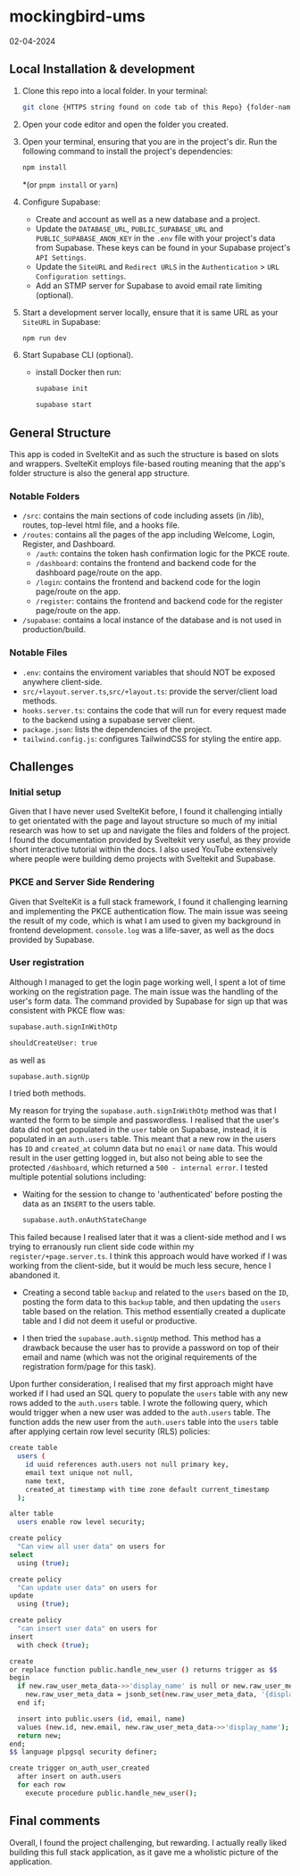# mockingbird-ums

02-04-2024

## Local Installation & development

1. Clone this repo into a local folder. In your terminal:

   ```bash
   git clone {HTTPS string found on code tab of this Repo} {folder-name}
   ```

2. Open your code editor and open the folder you created.

3. Open your terminal, ensuring that you are in the project's dir. Run the following command to install the project's dependencies:

   ```bash
   npm install
   ```

   \*(or `pnpm install` or `yarn`)

4. Configure Supabase:

   - Create and account as well as a new database and a project.
   - Update the `DATABASE_URL`, `PUBLIC_SUPABASE_URL` and `PUBLIC_SUPABASE_ANON_KEY` in the `.env` file with your project's data from Supabase. These keys can be found in your Supabase project's `API Settings`.
   - Update the `SiteURL` and `Redirect URLS` in the `Authentication` > `URL Configuration settings`.
   - Add an STMP server for Supabase to avoid email rate limiting (optional).

5. Start a development server locally, ensure that it is same URL as your `SiteURL` in Supabase:

   ```bash
   npm run dev
   ```

6. Start Supabase CLI (optional).

   - install Docker then run:

     ```bash
     supabase init

     supabase start
     ```

## General Structure

This app is coded in SvelteKit and as such the structure is based on slots and wrappers. SvelteKit employs file-based routing meaning that the app's folder structure is also the general app structure.

### Notable Folders

- `/src`: contains the main sections of code including assets (in /lib), routes, top-level html file, and a hooks file.
- `/routes`: contains all the pages of the app including Welcome, Login, Register, and Dashboard.
  - `/auth`: contains the token hash confirmation logic for the PKCE route.
  - `/dashboard`: contains the frontend and backend code for the dashboard page/route on the app.
  - `/login`: contains the frontend and backend code for the login page/route on the app.
  - `/register`: contains the frontend and backend code for the register page/route on the app.
- `/supabase`: contains a local instance of the database and is not used in production/build.

### Notable Files

- `.env`: contains the enviroment variables that should NOT be exposed anywhere client-side.
- `src/+layout.server.ts`,`src/+layout.ts`: provide the server/client load methods.
- `hooks.server.ts`: contains the code that will run for every request made to the backend using a supabase server client.
- `package.json`: lists the dependencies of the project.
- `tailwind.config.js`: configures TailwindCSS for styling the entire app.

## Challenges

### Initial setup

Given that I have never used SvelteKit before, I found it challenging intially to get orientated with the page and layout structure so much of my initial research was how to set up and navigate the files and folders of the project. I found the documentation provided by Sveltekit very useful, as they provide short interactive tutorial within the docs. I also used YouTube extensively where people were building demo projects with Sveltekit and Supabase.

### PKCE and Server Side Rendering

Given that SvelteKit is a full stack framework, I found it challenging learning and implementing the PKCE authentication flow. The main issue was seeing the result of my code, which is what I am used to given my background in frontend development. `console.log` was a life-saver, as well as the docs provided by Supabase.

### User registration

Although I managed to get the login page working well, I spent a lot of time working on the registration page. The main issue was the handling of the user's form data. The command provided by Supabase for sign up that was consistent with PKCE flow was:

```bash
supabase.auth.signInWithOtp

shouldCreateUser: true
```

as well as

```bash
supabase.auth.signUp
```

I tried both methods.

My reason for trying the `supabase.auth.signInWithOtp` method was that I wanted the form to be simple and passwordless. I realised that the user's data did not get populated in the `user` table on Supabase, instead, it is populated in an `auth.users` table. This meant that a new row in the users has `ID` and `created_at` column data but no `email` or `name` data. This would result in the user getting logged in, but also not being able to see the protected `/dashboard`, which returned a `500 - internal error`. I tested multiple potential solutions including:

- Waiting for the session to change to 'authenticated' before posting the data as an `INSERT` to the users table.

  ```bash
  supabase.auth.onAuthStateChange
  ```

This failed because I realised later that it was a client-side method and I ws trying to erranously run client side code within my `register/+page.server.ts`. I think this approach would have worked if I was working from the client-side, but it would be much less secure, hence I abandoned it.

- Creating a second table `backup` and related to the `users` based on the `ID`, posting the form data to this `backup` table, and then updating the `users` table based on the relation. This method essentially created a duplicate table and I did not deem it useful or productive.

- I then tried the `supabase.auth.signUp` method. This method has a drawback because the user has to provide a password on top of their email and name (which was not the original requirements of the registration form/page for this task).

Upon further consideration, I realised that my first approach might have worked if I had used an SQL query to populate the `users` table with any new rows added to the `auth.users` table. I wrote the following query, which would trigger when a new user was added to the `auth.users` table. The function adds the new user from the `auth.users` table into the `users` table after applying certain row level security (RLS) policies:

```bash
create table
  users (
    id uuid references auth.users not null primary key,
    email text unique not null,
    name text,
    created_at timestamp with time zone default current_timestamp
  );

alter table
  users enable row level security;

create policy
  "Can view all user data" on users for
select
  using (true);

create policy
  "Can update user data" on users for
update
  using (true);

create policy
  "can insert user data" on users for
insert
  with check (true);

create
or replace function public.handle_new_user () returns trigger as $$
begin
  if new.raw_user_meta_data->>'display_name' is null or new.raw_user_meta_data->>'display_name' = '' then
    new.raw_user_meta_data = jsonb_set(new.raw_user_meta_data, '{display_name}', '"pre-generated-name"' ::jsonb);
  end if;

  insert into public.users (id, email, name)
  values (new.id, new.email, new.raw_user_meta_data->>'display_name');
  return new;
end;
$$ language plpgsql security definer;

create trigger on_auth_user_created
  after insert on auth.users
  for each row
    execute procedure public.handle_new_user();
```

## Final comments

Overall, I found the project challenging, but rewarding. I actually really liked building this full stack application, as it gave me a wholistic picture of the application.
